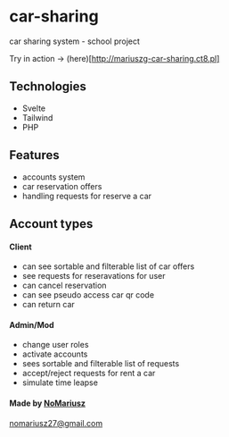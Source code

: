 # car-sharing

car sharing system - school project

Try in action -> (here)[http://mariuszg-car-sharing.ct8.pl]

## Technologies

-   Svelte
-   Tailwind
-   PHP

## Features

-   accounts system
-   car reservation offers
-   handling requests for reserve a car

## Account types

#### Client

-   can see sortable and filterable list of car offers
-   see requests for reseravations for user
-   can cancel reservation
-   can see pseudo access car qr code
-   can return car

#### Admin/Mod

-   change user roles
-   activate accounts
-   sees sortable and filterable list of requests
-   accept/reject requests for rent a car
-   simulate time leapse

#### Made by [NoMariusz](https://github.com/NoMariusz)

nomariusz27@gmail.com
